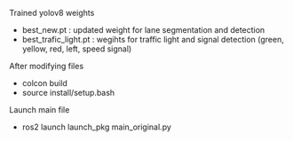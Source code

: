 Trained yolov8 weights
 - best_new.pt : updated weight for lane segmentation and detection
 - best_trafic_light.pt : wegihts for traffic light and signal detection (green, yellow,  red, left, speed signal)

After modifying files
 - colcon build
 - source install/setup.bash

Launch main file
 - ros2 launch launch_pkg main_original.py
 

